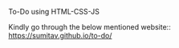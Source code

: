 To-Do using HTML-CSS-JS

Kindly go through the below mentioned website::
https://sumitav.github.io/to-do/
